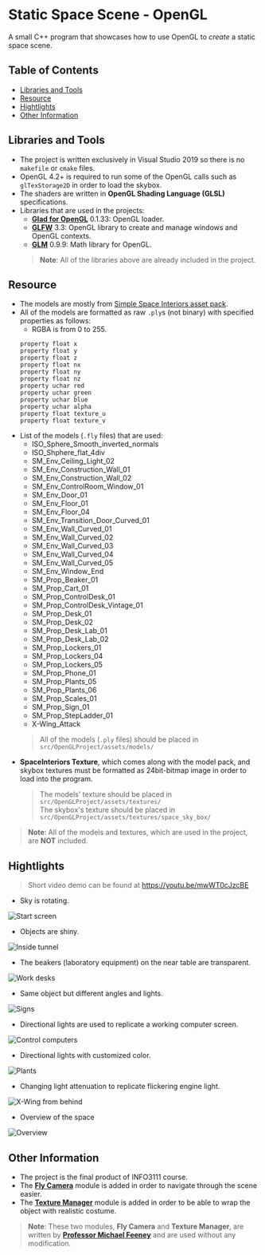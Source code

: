 # Static Space Scene - OpenGL

A small C++ program that showcases how to use OpenGL to _create_ a static space scene.    

## Table of Contents
- [Libraries and Tools](#libraries-and-tools)
- [Resource](#resource)
- [Hightlights](#hightlights)
- [Other Information](#other-information)

## Libraries and Tools
- The project is written exclusively in Visual Studio 2019 so there is no `makefile` or `cmake` files.
- OpenGL 4.2+ is required to run some of the OpenGL calls such as `glTexStorage2D` in order to load the skybox.  
- The shaders are written in **OpenGL Shading Language (GLSL)** specifications.
- Libraries that are used in the projects:   
    - [**Glad for OpenGL**](https://glad.dav1d.de/) 0.1.33: OpenGL loader.
    - [**GLFW**](https://www.glfw.org/) 3.3: OpenGL library to create and manage windows and OpenGL contexts.
    - [**GLM**](https://glm.g-truc.net/0.9.9/index.html) 0.9.9: Math library for OpenGL.   
    > **Note**: All of the libraries above are already included in the project.

## Resource
- The models are mostly from [Simple Space Interiors asset pack](https://assetstore.unity.com/packages/3d/environments/sci-fi/simple-space-interiors-cartoon-assets-87964).    
- All of the models are formatted as raw `.ply`s (not binary) with specified properties as follows:  
    - RGBA is from 0 to 255.   
    ```
    property float x
    property float y
    property float z
    property float nx
    property float ny
    property float nz
    property uchar red
    property uchar green
    property uchar blue
    property uchar alpha
    property float texture_u
    property float texture_v
    ```
- List of the models (`.fly` files) that are used:                                                            
    - ISO_Sphere_Smooth_inverted_normals                
    - ISO_Shphere_flat_4div                                                                                   
    - SM_Env_Ceiling_Light_02                           
    - SM_Env_Construction_Wall_01                       
    - SM_Env_Construction_Wall_02                       
    - SM_Env_ControlRoom_Window_01                  
    - SM_Env_Door_01                                    
    - SM_Env_Floor_01                                   
    - SM_Env_Floor_04                                   
    - SM_Env_Transition_Door_Curved_01                  
    - SM_Env_Wall_Curved_01                             
    - SM_Env_Wall_Curved_02                             
    - SM_Env_Wall_Curved_03                             
    - SM_Env_Wall_Curved_04                             
    - SM_Env_Wall_Curved_05                             
    - SM_Env_Window_End                                 
    - SM_Prop_Beaker_01                                 
    - SM_Prop_Cart_01                                   
    - SM_Prop_ControlDesk_01                            
    - SM_Prop_ControlDesk_Vintage_01                    
    - SM_Prop_Desk_01                                   
    - SM_Prop_Desk_02                                   
    - SM_Prop_Desk_Lab_01                               
    - SM_Prop_Desk_Lab_02                               
    - SM_Prop_Lockers_01                                
    - SM_Prop_Lockers_04                                
    - SM_Prop_Lockers_05                                
    - SM_Prop_Phone_01                                  
    - SM_Prop_Plants_05                                 
    - SM_Prop_Plants_06                                 
    - SM_Prop_Scales_01                                 
    - SM_Prop_Sign_01                                   
    - SM_Prop_StepLadder_01                             
    - X-Wing_Attack                                     
    > All of the models (`.ply` files) should be placed in `src/OpenGLProject/assets/models/`
- **SpaceInteriors Texture**, which comes along with the model pack, and skybox textures must be formatted as 24bit-bitmap image in order to load into the program.   
    > The models' texture should be placed in `src/OpenGLProject/assets/textures/`   
    > The skybox's texture should be placed in `src/OpenGLProject/assets/textures/space_sky_box/`

>**Note**: All of the models and textures, which are used in the project, are **NOT** included.    

## Hightlights
> Short video demo can be found at https://youtu.be/mwWT0cJzcBE

- Sky is rotating.       

![Start screen](./res/001_start_screen_ss.jpg "Start screen")

- Objects are shiny.

![Inside tunnel](./res/002_inside_tunnel_ss.jpg "Inside tunnel")

- The beakers (laboratory equipment) on the near table are transparent.   

![Work desks](./res/003_work_desk_ss.jpg "Work desks")

- Same object but different angles and lights.

![Signs](./res/004_signs_ss.jpg "Signs")

- Directional lights are used to replicate a working computer screen.

![Control computers](./res/005_control_computers_ss.jpg "Control computers")

- Directional lights with customized color.

![Plants](./res/006_plants_ss.jpg "Plants")

- Changing light attenuation to replicate flickering engine light.

![X-Wing from behind](./res/007_x-wing_back_ss.jpg "X-Wing from behind")

- Overview of the space

![Overview](./res/008_big_picture_ss.jpg "Overview")

## Other Information
- The project is the final product of INFO3111 course.
- The [**Fly Camera**](./src/OpenGLProject/fly_camera) module is added in order to navigate through the scene easier.
- The [**Texture Manager**](./src/OpenGLProject//cBasicTextureManager) module is added in order to be able to wrap the object with realistic costume.   
> **Note**: These two modules, **Fly Camera** and **Texture Manager**, are written by [**Professor Michael Feeney**](https://github.com/LordMichaelmort) and are used without any modification.
